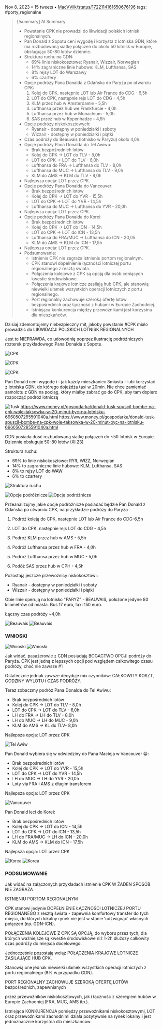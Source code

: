 Nov 8, 2023 • 15 tweets • [MacVVilk/status/1722114161650676196](http://twitter.com/MacVVilk/status/1722114161650676196)
tags: #porty_regionalne


> [!summary] AI Summary
> - Powstanie CPK nie prowadzi do likwidacji polskich lotnisk regionalnych.
> - Pan Donald z Sopotu ceni wygodę i korzysta z lotniska GDN, które ma rozbudowaną siatkę połączeń do około 50 lotnisk w Europie, obsługując 50-80 lotów dziennie.
> - Struktura ruchu na GDN:
>   - 69% linie niskokosztowe: Ryanair, Wizzair, Norwegian
>   - 14% zagraniczne linie hubowe: KLM, Lufthansa, SAS
>   - 8% rejsy LOT do Warszawy
>   - 6% czartery
> - Opcje podróży Pana Donalda z Gdańska do Paryża po otwarciu CPK:
>   1. Kolej do CPK, następnie LOT lub Air France do CDG - 6,5h
>   2. LOT do CPK, następnie rejs LOT do CDG - 4,5h
>   3. KLM przez hub w Amsterdamie - 5,5h
>   4. Lufthansa przez hub we Frankfurcie - 4,0h
>   5. Lufthansa przez hub w Monachium - 5,0h
>   6. SAS przez hub w Kopenhadze - 4,5h
> - Opcje podróży niskokosztowych:
>   - Ryanair - dostępny w poniedziałki i soboty
>   - Wizzair - dostępny w poniedziałki i piątki
> - Czas podróży do Beauvais (lotnisko w Paryżu) około 4,0h.
> - Opcje podróży Pana Donalda do Tel Awiwu:
>   - Brak bezpośrednich lotów
>   - Kolej do CPK -> LOT do TLV - 8,0h
>   - LOT do CPK -> LOT do TLV - 6,0h
>   - Lufthansa do FRA -> Lufthansa do TLV - 8,0h
>   - Lufthansa do MUC -> Lufthansa do TLV - 9,0h
>   - KLM do AMS -> KLM do TLV - 8,0h
> - Najlepsza opcja: LOT przez CPK.
> - Opcje podróży Pana Donalda do Vancouver:
>   - Brak bezpośrednich lotów
>   - Kolej do CPK -> LOT do YVR - 15,5h
>   - LOT do CPK -> LOT do YVR - 14,5h
>   - Lufthansa do MUC -> Lufthansa do YVR - 20,0h
> - Najlepsza opcja: LOT przez CPK.
> - Opcje podróży Pana Donalda do Korei:
>   - Brak bezpośrednich lotów
>   - Kolej do CPK -> LOT do ICN - 14,5h
>   - LOT do CPK -> LOT do ICN - 13,5h
>   - Lufthansa do FRA/MUC -> Lufthansa do ICN - 20,0h
>   - KLM do AMS -> KLM do ICN - 17,5h
> - Najlepsza opcja: LOT przez CPK.
> - Podsumowanie:
>   - Istnienie CPK nie zagraża istnieniu portom regionalnym.
>   - CPK stanowi dopełnienie łączności lotniczej portu regionalnego z resztą świata.
>   - Połączenia kolejowe z CPK są opcją dla osób ceniących kwestie środowiskowe.
>   - Połączenia krajowe lotnicze zasilają hub CPK, ale stanowią niewielki ułamek wszystkich operacji lotniczych z portu regionalnego.
>   - Port regionalny zachowuje szeroką ofertę lotów bezpośrednich oraz łączność z hubami w Europie Zachodniej.
>   - Istniejąca konkurencja między przewoźnikami jest korzystna dla mieszkańców.



Dzisiaj zdemontujemy niebezpieczny mit, jakoby powstanie #CPK miało prowadzić do LIKWIDACJI POLSKICH LOTNISK REGIONALNYCH

Jest to NIEPRAWDA, co udowodnię poprzez ilustrację podróżniczych rozterek przykładowego Pana
Donalda z Sopotu.

![CPK](https://pbs.twimg.com/media/F-YtfUja8AAEFrq.jpg)

![CPK](https://pbs.twimg.com/media/F-YtfVIbsAATDc6.jpg)

![CPK](https://pbs.twimg.com/media/F-YtfVebIAArhQ_.jpg)

Pan Donald ceni wygodę i - jak każdy mieszkaniec 3miasta - lubi korzystać z lotniska GDN, do którego dojeżdża taxi w 20min. Nie chce zamieniać samolotu z GDN na pociąg, który miałby zabrać go do CPK, aby tam dopiero rozpocząć podróż lotniczą


![Tusk](https://pbs.twimg.com/media/F-YtiRCacAAAzSI.jpg)
https://www.money.pl/gospodarka/donald-tusk-spuscil-bombe-na-cpk-wole-taksowka-w-20-minut-byc-na-lotnisku-6960507295591040a.html
https://www.money.pl/gospodarka/donald-tusk-spuscil-bombe-na-cpk-wole-taksowka-w-20-minut-byc-na-lotnisku-6960507295591040a.html

GDN posiada dość rozbudowaną siatkę połączeń do ~50 lotnisk w Europie. Dziennie obsługuje 50-80 lotów (XI.23)

Struktura ruchu:
- 69% to linie niskokosztowe: RYR, WIZZ, Norwegian
- 14% to zagraniczne linie hubowe: KLM, Lufthansa, SAS
- 8% to rejsy LOT do WAW
- 6% to czartery

![Struktura ruchu](https://pbs.twimg.com/media/F-YuO0aa4AAh4NO.jpg)


![Opcje podróżnicze](https://pbs.twimg.com/media/F-YuO0gbEAEKQME.jpg)
![Opcje podróżnicze](https://pbs.twimg.com/media/F-YuO1JbQAAH6uk.jpg)


Przeanalizujmy jakie opcje podróżnicze posiadać będzie Pan Donald z Gdańska po otwarciu CPK, na przykładzie podróży do Paryża

1. Podróż koleją do CPK, następnie LOT lub Air France do CDG-6,5h
2. LOT do CPK, następnie rejs LOT do CDG - 4,5h
3. Podróż KLM przez hub w AMS - 5,5h
4. Podróż Lufthansa przez hub w FRA - 4,0h

5. Podróż Lufthansa przez hub w MUC - 5,0h
5. Podóż SAS przez hub w CPH - 4,5h

Pozostają jeszcze przewoźnicy niskokosztowi:
- Ryanair - dostępny w poniedziałki i soboty
- Wizzair - dostępny w poniedziałki i piątki

Obie linie operują na lotnisko "PARYŻ" - BEAUVAIS, położone jedyne 80 kilometrów od miasta. Bus 17 euro, taxi 150 euro.

Łączny czas podróży ~4,0h

![Beauvais](https://pbs.twimg.com/media/F-Yue1na0AAd2Mb.jpg)
![Beauvais](https://pbs.twimg.com/media/F-Yuu4oaYAAJzp8.jpg)
### WNIOSKI

![Wnioski](https://pbs.twimg.com/media/F-YvcEYaIAAunE0.jpg)
![Wnioski](https://pbs.twimg.com/media/F-YvdtNagAAp7mE.jpg)


Jak widać, pasażerowie z GDN posiadają BOGACTWO OPCJI podróży do Paryża. CPK jest jedną z
lepszych opcji pod względem całkowitego czasu podróży, choć nie zawsze #1

Ostatecznie jednak zawsze decyduje mix czynników: CAŁKOWITY KOSZT, GODZINY WYLOTU i CZAS PODRÓŻY.

Teraz zobaczmy podróż Pana Donalda do Tel Awiwu:
- Brak bezpośrednich lotów
- Kolej do CPK -> LOT do TLV - 8,0h
- LOT do CPK -> LOT do TLV - 6,0h
- LH do FRA -> LH do TLV - 8,0h
- LH do MUC -> LH do MUC - 9,0h
- KLM do AMS -> KL do TLV- 8,0h

Najlepsza opcja: LOT przez CPK

![Tel Awiw](https://pbs.twimg.com/media/F-Yv0wlbYAAe-K6.jpg)

Pan Donald wybiera się w odwiedziny do Pana Macieja w Vancouver 😀:
- Brak bezpośrednich lotów
- Kolej do CPK -> LOT do YVR - 15,5h
- LOT do CPK -> LOT do YVR - 14,5h
- LH do MUC -> LH do YVR - 20,0h
- Loty via FRA i AMS z długim transferem

Najlepsza opcja: LOT przez CPK

![Vancouver](https://pbs.twimg.com/media/F-YwJHzbsAAbdz1.jpg)

Pan Donald leci do Korei:
- Brak bezpośrednich lotów
- Kolej do CPK -> LOT do ICN - 14,5h
- LOT do CPK -> LOT do ICN - 13,5h
- LH do FRA/MUC -> LH do ICN - 20,0h
- KLM do AMS -> KLM do ICN - 17,5h

Najlepsza opcja: LOT przez CPK

![Korea](https://pbs.twimg.com/media/F-YwdseaQAAbqG7.jpg)
![Korea](https://pbs.twimg.com/media/F-Ywy3pbkAA693a.jpg)

### PODSUMOWANIE

Jak widać na załączonych przykładach istnienie CPK W ŻADEN SPOSÓB NIE ZAGRAŻA

ISTNIENIU PORTOM REGIONALNYM

CPK stanowi jedynie DOPEŁNIENIE ŁĄCZNOŚCI LOTNICZEJ PORTU REGIONANEGO z resztą
świata - zapewnia komfortowy transfer do tych miejsc, do których lokalny rynek nie jest w stanie 'udźwignąć' własnych połączeń (np. GDN-ICN).

POŁĄCZENIA KOLEJOWE Z CPK SĄ OPCJĄ, do wyboru przez tych, dla których ważniejsze są
kwestie środowiskowe niż 1-2h dłuższy całkowity czas podróży do miejsca docelowego.

Jednocześnie pozostają wciąż POŁĄCZENIA KRAJOWE LOTNICZE ZASILAJĄCE HUB CPK.

Stanowią one jednak niewielki ułamek wszystkich operacji lotniczych z portu regionalnego (8% w
przypadku GDN).

PORT REGIONALNY ZACHOWUJE SZEROKĄ OFERTĘ LOTÓW bezpośrednich, zapewnianych

przez przewoźników niskokosztowych, jak i łączność z szeregiem hubów w Europie Zachodniej (FRA, MUC, AMS itp.).

Istniejąca KONKURENCJA pomiędzy przewoźnikami niskokosztowymi, LOT oraz przewoźnikami zachodnimi działa pozytywnie na rynek lokalny i jest jednoznacznie korzystna dla mieszkańców


